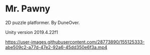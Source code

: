 # Mr. Pawny

2D puzzle platformer. By DuneOver.

Unity version 2019.4.22f1


https://user-images.githubusercontent.com/28773890/155125333-abe509c2-a77d-47e2-92a6-45dd350e6f3a.mp4

